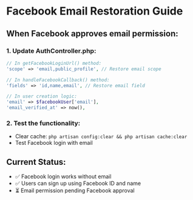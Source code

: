 # Facebook Email Restoration Guide

## When Facebook approves email permission:

### 1. Update AuthController.php:

```php
// In getFacebookLoginUrl() method:
'scope' => 'email,public_profile', // Restore email scope

// In handleFacebookCallback() method:
'fields' => 'id,name,email', // Restore email field

// In user creation logic:
'email' => $facebookUser['email'],
'email_verified_at' => now(),
```

### 2. Test the functionality:
- Clear cache: `php artisan config:clear && php artisan cache:clear`
- Test Facebook login with email

## Current Status:
- ✅ Facebook login works without email
- ✅ Users can sign up using Facebook ID and name
- ⏳ Email permission pending Facebook approval
